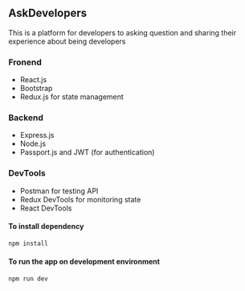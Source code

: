 ## AskDevelopers

This is a platform for developers to asking question and sharing their experience about being developers

### Fronend

- React.js
- Bootstrap
- Redux.js for state management

### Backend

- Express.js
- Node.js
- Passport.js and JWT (for authentication)

### DevTools

- Postman for testing API
- Redux DevTools for monitoring state
- React DevTools

#### To install dependency

```Javascript
npm install
```

#### To run the app on development environment

```Javascript
npm run dev
```
